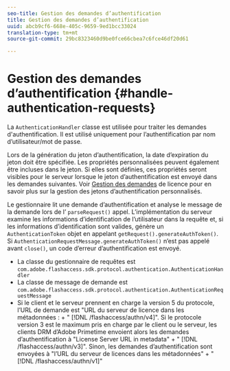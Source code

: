 ```yaml
---
seo-title: Gestion des demandes d’authentification
title: Gestion des demandes d’authentification
uuid: abcb9cf6-668e-405c-9659-9ed1bcc33024
translation-type: tm+mt
source-git-commit: 29bc8323460d9be0fce66cbea7c6fce46df20d61

---
```



# Gestion des demandes d’authentification {#handle-authentication-requests}

La `AuthenticationHandler` classe est utilisée pour traiter les demandes d&#39;authentification. Il est utilisé uniquement pour l’authentification par nom d’utilisateur/mot de passe.

Lors de la génération du jeton d’authentification, la date d’expiration du jeton doit être spécifiée. Les propriétés personnalisées peuvent également être incluses dans le jeton. Si elles sont définies, ces propriétés seront visibles pour le serveur lorsque le jeton d’authentification est envoyé dans les demandes suivantes. Voir [Gestion des demandes](../../protecting-content/implementing-the-license-server/handling-license-reqs/license-handling-classes.md) de licence pour en savoir plus sur la gestion des jetons d’authentification personnalisés.

Le gestionnaire lit une demande d’authentification et analyse le message de la demande lors de l’ `parseRequest()` appel. L’implémentation du serveur examine les informations d’identification de l’utilisateur dans la requête et, si les informations d’identification sont valides, génère un `AuthenticationToken` objet en appelant `getRequest().generateAuthToken()`. Si `AuthenticationRequestMessage.generateAuthToken()` n’est pas appelé avant `close()`, un code d’erreur d’authentification est envoyé.

* La classe du gestionnaire de requêtes est `com.adobe.flashaccess.sdk.protocol.authentication.AuthenticationHandler`
* La classe de message de demande est `com.adobe.flashaccess.sdk.protocol.authentication.AuthenticationRequestMessage`
* Si le client et le serveur prennent en charge la version 5 du protocole, l’URL de demande est &quot;URL du serveur de licence dans les métadonnées : + &quot; [!DNL /flashaccess/authn/v4]&quot;. Si le protocole version 3 est le maximum pris en charge par le client ou le serveur, les clients DRM d’Adobe Primetime envoient alors les demandes d’authentification à &quot;License Server URL in metadata&quot; + &quot; [!DNL /flashaccess/authn/v3]&quot;. Sinon, les demandes d’authentification sont envoyées à &quot;l’URL du serveur de licences dans les métadonnées&quot; + &quot; [!DNL /flashaccess/authn/v1]&quot;


